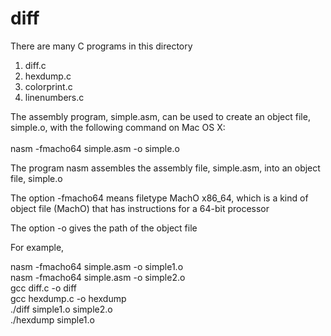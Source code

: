 # diff
There are many C programs in this directory
1. diff.c
2. hexdump.c
3. colorprint.c
4. linenumbers.c

The assembly program, simple.asm, can be used to create an object file, simple.o, with the following command on Mac OS X: <br/>   
nasm -fmacho64 simple.asm -o simple.o

The program nasm assembles the assembly file, simple.asm, into an object file, simple.o

The option -fmacho64 means filetype MachO x86_64, which is a kind of object file (MachO) that has instructions for a 64-bit processor

The option -o gives the path of the object file

For example,

nasm -fmacho64 simple.asm -o simple1.o <br/>
nasm -fmacho64 simple.asm -o simple2.o <br/>
gcc diff.c -o diff <br/>
gcc hexdump.c -o hexdump <br/>
./diff simple1.o simple2.o <br/>
./hexdump simple1.o
